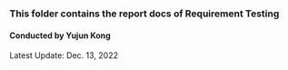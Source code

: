 ### This folder contains the report docs of Requirement Testing
#### Conducted by Yujun Kong
Latest Update: Dec. 13, 2022

